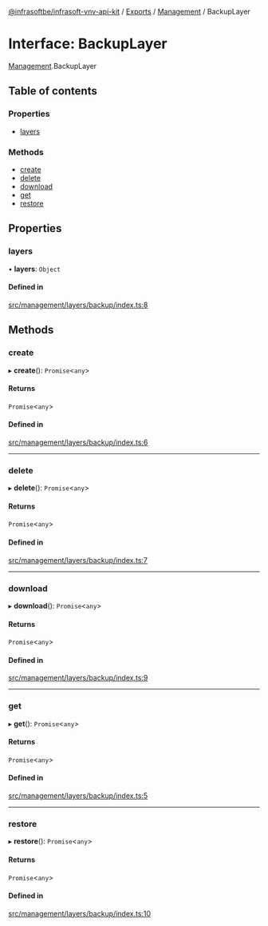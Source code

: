 [@infrasoftbe/infrasoft-vnv-api-kit](../README.md) / [Exports](../modules.md) / [Management](../modules/Management.md) / BackupLayer

# Interface: BackupLayer

[Management](../modules/Management.md).BackupLayer

## Table of contents

### Properties

- [layers](Management.BackupLayer.md#layers)

### Methods

- [create](Management.BackupLayer.md#create)
- [delete](Management.BackupLayer.md#delete)
- [download](Management.BackupLayer.md#download)
- [get](Management.BackupLayer.md#get)
- [restore](Management.BackupLayer.md#restore)

## Properties

### layers

• **layers**: `Object`

#### Defined in

[src/management/layers/backup/index.ts:8](https://github.com/infrasoftbe/Infrasoft-vnv-api-kit/blob/63c0e77/src/management/layers/backup/index.ts#L8)

## Methods

### create

▸ **create**(): `Promise`\<`any`\>

#### Returns

`Promise`\<`any`\>

#### Defined in

[src/management/layers/backup/index.ts:6](https://github.com/infrasoftbe/Infrasoft-vnv-api-kit/blob/63c0e77/src/management/layers/backup/index.ts#L6)

___

### delete

▸ **delete**(): `Promise`\<`any`\>

#### Returns

`Promise`\<`any`\>

#### Defined in

[src/management/layers/backup/index.ts:7](https://github.com/infrasoftbe/Infrasoft-vnv-api-kit/blob/63c0e77/src/management/layers/backup/index.ts#L7)

___

### download

▸ **download**(): `Promise`\<`any`\>

#### Returns

`Promise`\<`any`\>

#### Defined in

[src/management/layers/backup/index.ts:9](https://github.com/infrasoftbe/Infrasoft-vnv-api-kit/blob/63c0e77/src/management/layers/backup/index.ts#L9)

___

### get

▸ **get**(): `Promise`\<`any`\>

#### Returns

`Promise`\<`any`\>

#### Defined in

[src/management/layers/backup/index.ts:5](https://github.com/infrasoftbe/Infrasoft-vnv-api-kit/blob/63c0e77/src/management/layers/backup/index.ts#L5)

___

### restore

▸ **restore**(): `Promise`\<`any`\>

#### Returns

`Promise`\<`any`\>

#### Defined in

[src/management/layers/backup/index.ts:10](https://github.com/infrasoftbe/Infrasoft-vnv-api-kit/blob/63c0e77/src/management/layers/backup/index.ts#L10)
